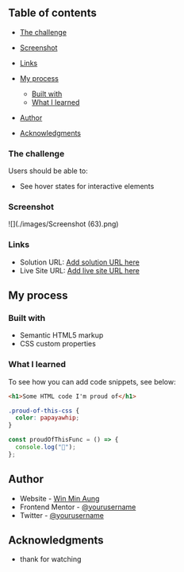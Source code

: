 ## Table of contents

- [The challenge](#the-challenge)
- [Screenshot](#screenshot)
- [Links](#links)
- [My process](#my-process)

  - [Built with](#built-with)
  - [What I learned](#what-i-learned)

- [Author](#author)
- [Acknowledgments](#acknowledgments)

### The challenge

Users should be able to:

- See hover states for interactive elements

### Screenshot

![](./images/Screenshot (63).png)

### Links

- Solution URL: [Add solution URL here](https://github.com/wminaung/Order-summary-card.git)
- Live Site URL: [Add live site URL here](https://order-summary-card-vert.vercel.app/)

## My process

### Built with

- Semantic HTML5 markup
- CSS custom properties

### What I learned

To see how you can add code snippets, see below:

```html
<h1>Some HTML code I'm proud of</h1>
```

```css
.proud-of-this-css {
  color: papayawhip;
}
```

```js
const proudOfThisFunc = () => {
  console.log("🎉");
};
```

## Author

- Website - [Win Min Aung](https://www.your-site.com)
- Frontend Mentor - [@yourusername](https://www.frontendmentor.io/profile/wminaung)
- Twitter - [@yourusername](https://www.twitter.com/@WinMinA36040918)

## Acknowledgments

- thank for watching

